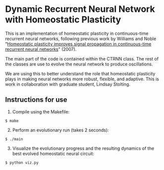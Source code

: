 # Dynamic Recurrent Neural Network with Homeostatic Plasticity

This is an implementation of homeostatic plasticity in continuous-time recurrent neural networks, following previous work by Williams and Noble "<a href="https://www.sciencedirect.com/science/article/abs/pii/S0303264706001729?via%3Dihub">Homeostatic plasticity improves signal propagation in continuous-time recurrent neural networks</a>" (2007). 

The main part of the code is contained within the CTRNN class. The rest of the classes are use to evolve the neural network to produce oscillations. 

We are using this to better understand the role that homeostatic plasticity plays in making neural networks more robust, flexible, and adaptive. This is work in collaboration with graduate student, Lindsay Stolting. 

## Instructions for use

1. Compile using the Makefile: 
```
$ make
```
2. Perform an evolutionary run (takes 2 seconds): 
```
$ ./main
```
3. Visualize the evolutionary progress and the resulting dynamics of the best evolved homeostatic neural circuit:
```
$ python viz.py
```




